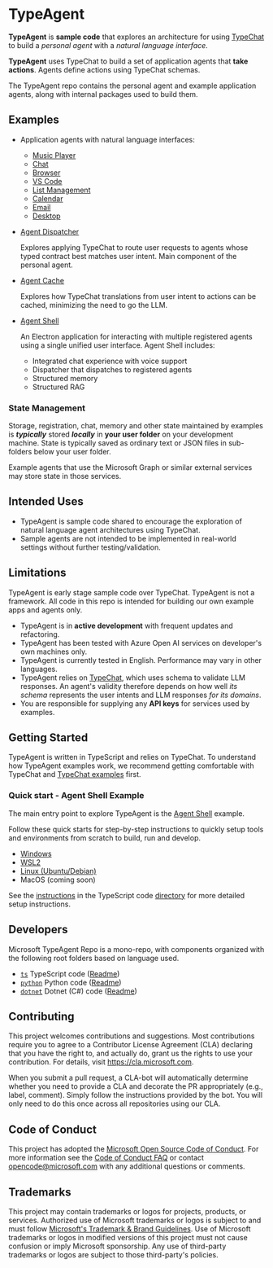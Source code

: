 # TypeAgent

**TypeAgent** is **sample code** that explores an architecture for using [TypeChat](https://github.com/microsoft/typechat) to build a _personal agent_ with a _natural language interface_.

**TypeAgent** uses TypeChat to build a set of application agents that **take actions**. Agents define actions using TypeChat schemas.

The TypeAgent repo contains the personal agent and example application agents, along with internal packages used to build them.

## Examples

- Application agents with natural language interfaces:

  - [Music Player](./ts/packages/agents/player/)
  - [Chat](./ts/packages/agents/chat/)
  - [Browser](./ts/packages/agents/browser/)
  - [VS Code](./ts/packages/agents/code/)
  - [List Management](./ts/packages/agents/list/)
  - [Calendar](./ts/packages/agents/calendar/)
  - [Email](./ts/packages/agents/email/)
  - [Desktop](./ts/packages/agents/desktop/)

- [Agent Dispatcher](./ts/packages/dispatcher/)

  Explores applying TypeChat to route user requests to agents whose typed contract best matches user intent. Main component of the personal agent.

- [Agent Cache](./ts/packages/cache/)

  Explores how TypeChat translations from user intent to actions can be cached, minimizing the need to go the LLM.

- [Agent Shell](./ts/packages/shell/)

  An Electron application for interacting with multiple registered agents using a single unified user interface. Agent Shell includes:

  - Integrated chat experience with voice support
  - Dispatcher that dispatches to registered agents
  - Structured memory
  - Structured RAG

### State Management

Storage, registration, chat, memory and other state maintained by examples is **_typically_** stored **_locally_** in **your user folder** on your development machine. State is typically saved as ordinary text or JSON files in sub-folders below your user folder.

Example agents that use the Microsoft Graph or similar external services may store state in those services.

## Intended Uses

- TypeAgent is sample code shared to encourage the exploration of natural language agent architectures using TypeChat.
- Sample agents are not intended to be implemented in real-world settings without further testing/validation.

## Limitations

TypeAgent is early stage sample code over TypeChat. TypeAgent is not a framework. All code in this repo is intended for building our own example apps and agents only.

- TypeAgent is in **active development** with frequent updates and refactoring.
- TypeAgent has been tested with Azure Open AI services on developer's own machines only.
- TypeAgent is currently tested in English. Performance may vary in other languages.
- TypeAgent relies on [TypeChat](https://github.com/microsoft/typechat), which uses schema to validate LLM responses. An agent's validity therefore depends on how well _its schema_ represents the user intents and LLM responses _for its domains_.
- You are responsible for supplying any **API keys** for services used by examples.

## Getting Started

TypeAgent is written in TypeScript and relies on TypeChat. To understand how TypeAgent examples work, we recommend getting comfortable with TypeChat and [TypeChat examples](https://github.com/microsoft/TypeChat/tree/main/typescript/examples) first.

### Quick start - Agent Shell Example

The main entry point to explore TypeAgent is the [Agent Shell](./ts/packages/shell) example.

Follow these quick starts for step-by-step instructions to quickly setup tools and environments from scratch to build, run and develop.

- [Windows](./docs/setup/setup-Windows.md)
- [WSL2](./docs/setup/setup-WSL2.md)
- [Linux (Ubuntu/Debian)](./docs/setup/setup-Linux.md)
- MacOS (coming soon)

See the [instructions](./ts/README.md) in the TypeScript code [directory](./ts) for more detailed setup instructions.

## Developers

Microsoft TypeAgent Repo is a mono-repo, with components organized with the following root folders based on language used.

- [`ts`](./ts) TypeScript code ([Readme](./ts/README.md))
- [`python`](./python) Python code ([Readme](./python/README.md))
- [`dotnet`](./dotnet) Dotnet (C#) code ([Readme](./dotnet/README.md))

## Contributing

This project welcomes contributions and suggestions. Most contributions require you to
agree to a Contributor License Agreement (CLA) declaring that you have the right to,
and actually do, grant us the rights to use your contribution. For details, visit
https://cla.microsoft.com.

When you submit a pull request, a CLA-bot will automatically determine whether you need
to provide a CLA and decorate the PR appropriately (e.g., label, comment). Simply follow the
instructions provided by the bot. You will only need to do this once across all repositories using our CLA.

## Code of Conduct

This project has adopted the [Microsoft Open Source Code of Conduct](https://opensource.microsoft.com/codeofconduct/).
For more information see the [Code of Conduct FAQ](https://opensource.microsoft.com/codeofconduct/faq/) or
contact [opencode@microsoft.com](mailto:opencode@microsoft.com) with any additional questions or comments.

## Trademarks

This project may contain trademarks or logos for projects, products, or services. Authorized use of Microsoft
trademarks or logos is subject to and must follow
[Microsoft's Trademark & Brand Guidelines](https://www.microsoft.com/en-us/legal/intellectualproperty/trademarks/usage/general).
Use of Microsoft trademarks or logos in modified versions of this project must not cause confusion or imply Microsoft sponsorship.
Any use of third-party trademarks or logos are subject to those third-party's policies.
